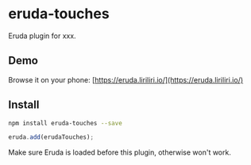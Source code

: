 # eruda-touches

Eruda plugin for xxx.

## Demo

Browse it on your phone: 
[https://eruda.liriliri.io/](https://eruda.liriliri.io/)

## Install

```bash
npm install eruda-touches --save
```

```javascript
eruda.add(erudaTouches);
```

Make sure Eruda is loaded before this plugin, otherwise won't work.